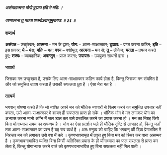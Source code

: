 ##### असंयतात्मना योगो दुष्प्राप इति मे मतिः ।
##### वश्यात्मना तु यतता शक्योऽवाप्तुमुपायतः ॥ ३६ ॥

#### शब्दार्थ

**असंयत** – उच्छृंखल; **आत्मना** – मन के द्वारा; **योगः** – आत्म-साक्षात्कार; **दुष्प्रापः** – प्राप्त करना कठिन; **इति** – इस प्रकार; **मे** – मेरा; **मतिः** – मत; **वश्य** – वशीभूत; **आत्मना** – मन से; **तु** – लेकिन; **यतता** – प्रयत्न करते हुए; **शक्यः** – व्यावहारिक; **अवाप्तुम्** – प्राप्त करना; **उपायतः** – उपयुक्त साधनों द्वारा ।

#### भावार्थ

जिसका मन उच्छृखल है, उसके लिए आत्म-साक्षात्कार कठिन कार्य होता है, किन्तु जिसका मन संयमित है और जो समुचित उपाय करता है उसकी सफलता ध्रुव है । ऐसा मेरा मत है ।

#### तात्पर्य

भगवान् घोषणा करते हैं कि जो व्यक्ति अपने मन को भौतिक व्यापारों से विलग करने का समुचित उपचार नहीं करता, उसे आत्म-साक्षात्कार में शायद ही सफलता प्राप्त हो सके । भौतिक भोग में मन लगाकर योग का अभ्यास करना मानो अग्नि में जल डाल कर उसे प्रज्वलित करने का प्रयास करना हो । मन का निग्रह किये बिना योगाभ्यास समय का अपव्यय है । योग का ऐसा प्रदर्शन भले ही भौतिक दृष्टि से लाभप्रद हो, किन्तु जहाँ तक आत्म-साक्षात्कार का प्रश्न है यह सब व्यर्थ है । अतः मनुष्य को चाहिए कि भगवान् की दिव्य प्रेमाभक्ति में निरन्तर मन को लगाकर उसे वश में करे । कृष्णभावनामृत में प्रवृत्त हुए बिना मन को स्थिर कर पाना असम्भव है । कृष्णभावनाभावित व्यक्ति बिना किसी अतिरिक्त प्रयास के ही योगाभ्यास का फल सरलता से प्राप्त कर लेता है, किन्तु योगाभ्यास करने वाले को कृष्णभावनाभावित हुए बिना सफलता नहीं मिल पाती ।